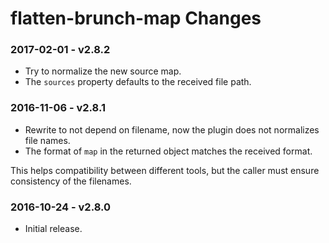 # flatten-brunch-map Changes

### 2017-02-01 - v2.8.2

- Try to normalize the new source map.
- The `sources` property defaults to the received file path.

### 2016-11-06 - v2.8.1

- Rewrite to not depend on filename, now the plugin does not normalizes file names.
- The format of `map` in the returned object matches the received format.

This helps compatibility between different tools, but the caller must ensure consistency of the filenames.

### 2016-10-24 - v2.8.0

- Initial release.
